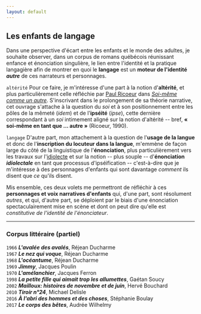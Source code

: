 ```yaml
---
layout: default
---
```


## Les enfants de langage

Dans une perspective d'écart entre les enfants et le monde des adultes, je souhaite observer, dans un corpus de romans québécois réunissant enfance et énonciation singulière, le lien entre l'identité et la pratique langagière afin de montrer en quoi le **langage** est un **moteur de l'identité *autre*** de ces narrateurs et personnages.  

`altérité`
Pour ce faire, je m'intéresse d'une part à la notion d'**altérité**, et plus particulièrement celle réfléchie par [Paul Ricoeur](https://fr.wikipedia.org/wiki/Paul_Ricoeur) dans [*Soi-même comme un autre*](https://fr.wikipedia.org/wiki/Soi-même_comme_un_autre). S'inscrivant dans le prolongement de sa théorie narrative, cet ouvrage s'attache à la question du *soi* et à son positionnement entre les pôles de la mêmeté (*idem*) et de l'**ipséité** (*ipse*), cette dernière correspondant à un *soi* intimement aligné sur la notion d'altérité -- bref, **« soi-même en tant que ... autre »** (Ricoeur, 1990).

`langage`
D'autre part, mon attachement à la question de l'**usage de la langue** et donc de l'**inscription du locuteur dans la langue**, m'emmène de façon large du côté de la linguistique de l'**énonciation**, plus particulièrement vers les travaux sur l'[idiolecte](https://journals.openedition.org/praxematique/462) et sur la notion -- plus souple -- d'**énonciation *idiolectale*** en tant que processus d'ipséification -- c'est-à-dire que je m'intéresse à des personnages d'enfants qui sont davantage *comment* ils disent que *ce* qu'ils disent.    

Mis ensemble, ces deux volets me permettront de réfléchir à ces **personnages et voix narratives d'enfants** qui, d'une part, sont résolument *autres*, et qui, d'autre part, se déploient par le biais d'une énonciation spectaculairement mise en scène et dont on peut dire qu'elle est *constitutive de l'identité de l'énonciateur*.

---

### Corpus littéraire (partiel)

`1966`
***L'avalée des avalés***, Réjean Ducharme  
`1967`
***Le nez qui voque***, Réjean Ducharme  
`1968`
***L'océantume***, Réjean Ducharme  
`1969`
***Jimmy***, Jacques Poulin  
`1970`
***L'amélanchier***, Jacques Ferron  
`1998`
***La petite fille qui aimait trop les allumettes***, Gaétan Soucy   
`2002`
***Mailloux: histoires de novembre et de juin***, Hervé Bouchard  
`2010`
***Tiroir n°24***, Michael Delisle  
`2016`
***À l'abri des hommes et des choses***, Stéphanie Boulay  
`2017`
***Le corps des bêtes***, Audrée Wilhelmy  
